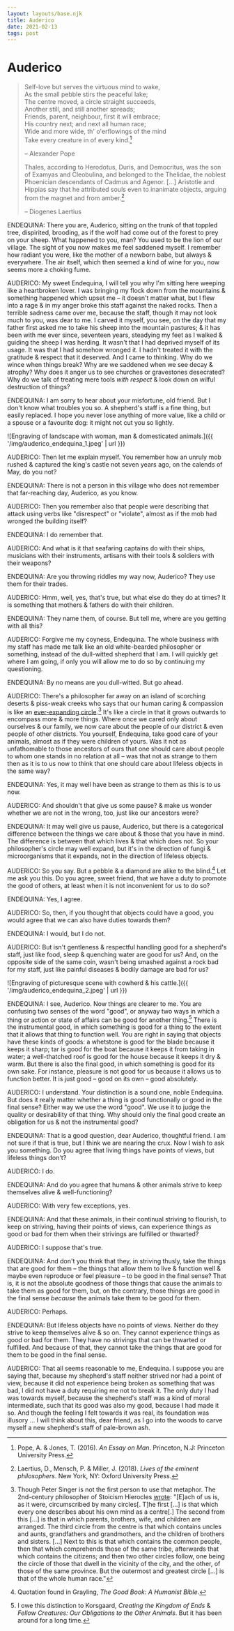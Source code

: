 ```yaml
---
layout: layouts/base.njk
title: Auderico
date: 2021-02-13
tags: post
---
```


# Auderico

> Self-love but serves the virtuous mind to wake,  
> As the small pebble stirs the peaceful lake;  
> The centre moved, a circle straight succeeds,  
> Another still, and still another spreads;  
> Friends, parent, neighbour, first it will embrace;  
> His country next; and next all human race;  
> Wide and more wide, th' o'erflowings of the mind  
> Take every creature in of every kind.[^1]
>
> – Alexander Pope
>
> Thales, according to Herodotus, Duris, and Democritus, was the son of Examyas and Cleobulina, and belonged to the Thelidae, the noblest Phoenician descendants of Cadmus and Agenor. [...] Aristotle and Hippias say that he attributed souls even to inanimate objects, arguing from the magnet and from amber.[^2]
>
> – Diogenes Laertius

ENDEQUINA: There you are, Auderico, sitting on the trunk of that toppled tree, dispirited, brooding, as if the wolf had come out of the forest to prey on your sheep. What happened to you, man? You used to be the lion of our village. The sight of you now makes me feel saddened myself. I remember how radiant you were, like the mother of a newborn babe, but always & everywhere. The air itself, which then seemed a kind of wine for you, now seems more a choking fume.

AUDERICO: My sweet Endequina, I will tell you why I'm sitting here weeping like a heartbroken lover. I was bringing my flock down from the mountains & something happened which upset me – it doesn't matter what, but I flew into a rage & in my anger broke this staff against the naked rocks. Then a terrible sadness came over me, because the staff, though it may not look much to you, was dear to me. I carved it myself, you see, on the day that my father first asked me to take his sheep into the mountain pastures; & it has been with me ever since, seventeen years, steadying my feet as I walked & guiding the sheep I was herding. It wasn't that I had deprived myself of its usage. It was that I had somehow wronged it. I hadn't treated it with the gratitude & respect that it deserved. And I came to thinking. Why do we wince when things break? Why are we saddened when we see decay & atrophy? Why does it anger us to see churches or gravestones desecrated? Why do we talk of treating mere tools _with respect_ & look down on wilful destruction of things?

ENDEQUINA: I am sorry to hear about your misfortune, old friend. But I don't know what troubles you so. A shepherd's staff is a fine thing, but easily replaced. I hope you never lose anything of more value, like a child or a spouse or a favourite dog: it might not cut you so lightly.

![Engraving of landscape with woman, man & domesticated animals.]({{ '/img/auderico_endequina_1.jpeg' | url }})

AUDERICO: Then let me explain myself. You remember how an unruly mob rushed & captured the king's castle not seven years ago, on the calends of May, do you not?

ENDEQUINA: There is not a person in this village who does not remember that far-reaching day, Auderico, as you know.

AUDERICO: Then you remember also that people were describing that attack using verbs like "disrespect" or "violate", almost as if the mob had wronged the building itself?

ENDEQUINA: I do remember that.

AUDERICO: And what is it that seafaring captains do with their ships, musicians with their instruments, artisans with their tools & soldiers with their weapons?

ENDEQUINA: Are you throwing riddles my way now, Auderico? They use them for their trades.

AUDERICO: Hmm, well, yes, that's true, but what else do they do at times? It is something that mothers & fathers do with their children.

ENDEQUINA: They name them, of course. But tell me, where are you getting with all this?

AUDERICO: Forgive me my coyness, Endequina. The whole business with my staff has made me talk like an old white-bearded philosopher or something, instead of the dull-witted shepherd that I am. I will quickly get where I am going, if only you will allow me to do so by continuing my questioning.

ENDEQUINA: By no means are you dull-witted. But go ahead.

AUDERICO: There's a philosopher far away on an island of scorching deserts & piss-weak creeks who says that our human caring & compassion is like an [ever-expanding circle](https://en.wikipedia.org/wiki/The_Expanding_Circle).[^3] It's like a circle in that it grows outwards to encompass more & more things. Where once we cared only about ourselves & our family, we now care about the people of our district & even people of other districts. You yourself, Endequina, take good care of your animals, almost as if they were children of yours. Was it not as unfathomable to those ancestors of ours that one should care about people to whom one stands in no relation at all – was that not as strange to them then as it is to us now to think that one should care about lifeless objects in the same way?

ENDEQUINA: Yes, it may well have been as strange to them as this is to us now.

AUDERICO: And shouldn't that give us some pause? & make us wonder whether we are not in the wrong, too, just like our ancestors were?

ENDEQUINA: It may well give us pause, Auderico, but there is a categorical difference between the things we care about & those that you have in mind. The difference is between that which lives & that which does not. So your philosopher's circle may well expand, but it's in the direction of fungi & microorganisms that it expands, not in the direction of lifeless objects.

AUDERICO: So you say. But a pebble & a diamond are alike to the blind.[^4] Let me ask you this. Do you agree, sweet friend, that we have a duty to promote the good of others, at least when it is not inconvenient for us to do so?

ENDEQUINA: Yes, I agree.

AUDERICO: So, then, if you thought that objects could have a good, you would agree that we can also have duties towards them?

ENDEQUINA: I would, but I do not.

AUDERICO: But isn't gentleness & respectful handling good for a shepherd's staff, just like food, sleep & quenching water are good for us? And, on the opposite side of the same coin, wasn't being smashed against a rock bad for my staff, just like painful diseases & bodily damage are bad for us?

![Engraving of picturesque scene with cowherd & his cattle.]({{ '/img/auderico_endequina_2.jpeg' | url }})

ENDEQUINA: I see, Auderico. Now things are clearer to me. You are confusing two senses of the word "good", or anyway two ways in which a thing or action or state of affairs can be good for another thing.[^5] There is the instrumental good, in which something is good for a thing to the extent that it allows that thing to function well. You are right in saying that objects have these kinds of goods: a whetstone is good for the blade because it keeps it sharp; tar is good for the boat because it keeps it from taking in water; a well-thatched roof is good for the house because it keeps it dry & warm. But there is also the final good, in which something is good for its own sake. For instance, pleasure is not good for us because it allows us to function better. It is just good – good on its own – good absolutely.

AUDERICO: I understand. Your distinction is a sound one, noble Endequina. But does it really matter whether a thing is good functionally or good in the final sense? Either way we use the word "good". We use it to judge the quality or desirability of that thing. Why should only the final good create an obligation for us & not the instrumental good?

ENDEQUINA: That is a good question, dear Auderico, thoughtful friend. I am not sure if that is true, but I think we are nearing the crux. Now I wish to ask you something. Do you agree that living things have points of views, but lifeless things don't?

AUDERICO: I do.

ENDEQUINA: And do you agree that humans & other animals strive to keep themselves alive & well-functioning?

AUDERICO: With very few exceptions, yes.

ENDEQUINA: And that these animals, in their continual striving to flourish, to keep on striving, having their points of views, can experience things as good or bad for them when their strivings are fulfilled or thwarted?

AUDERICO: I suppose that's true.

ENDEQUINA: And don't you think that they, in striving thusly, take the things that are good for them – the things that allow them to live & function well & maybe even reproduce or feel pleasure – to be good in the final sense? That is, it is not the absolute goodness of those things that cause the animals to take them as good for them, but, on the contrary, those things are good in the final sense _because_ the animals take them to be good for them.

AUDERICO: Perhaps.

ENDEQUINA: But lifeless objects have no points of views. Neither do they strive to keep themselves alive & so on. They cannot experience things as good or bad for them. They have no strivings that can be thwarted or fulfilled. And because of that, they cannot take the things that are good for them to be good in the final sense.

AUDERICO: That all seems reasonable to me, Endequina. I suppose you are saying that, because my shepherd's staff neither strived nor had a point of view, because it did not experience being broken as something that was bad, I did not have a duty requiring me not to break it. The only duty I had was towards myself, because the shepherd's staff was a kind of moral intermediate, such that its good was also my good, because I had made it so. And though the feeling I felt towards it was real, its foundation was illusory ... I will think about this, dear friend, as I go into the woods to carve myself a new shepherd's staff of pale-brown ash.

[^1]: Pope, A. & Jones, T. (2016). _An Essay on Man_. Princeton, N.J: Princeton University Press.
[^2]: Laertius, D., Mensch, P. & Miller, J. (2018). _Lives of the eminent philosophers_. New York, NY: Oxford University Press.
[^3]: Though Peter Singer is not the first person to use that metaphor. The 2nd-century philosopher of Stoicism Hierocles [wrote](https://en.wikisource.org/wiki/Political_fragments_of_Archytas_and_other_ancient_Pythagoreans/How_we_ought_to_conduct_ourselves_towards_our_kindred): "[E]ach of us is, as it were, circumscribed by many circles[. T]he first [...] is that which every one describes about his own mind as a centre[.] The second from this [...] is that in which parents, brothers, wife, and children are arranged. The third circle from the centre is that which contains uncles and aunts, grandfathers and grandmothers, and the children of brothers and sisters. [...] Next to this is that which contains the common people, then that which comprehends those of the same tribe, afterwards that which contains the citizens; and then two other circles follow, one being the circle of those that dwell in the vicinity of the city, and the other, of those of the same province. But the outermost and greatest circle [...] is that of the whole human race."
[^4]: Quotation found in Grayling, _The Good Book: A Humanist Bible_.
[^5]: I owe this distinction to Korsgaard, _Creating the Kingdom of Ends_ & _Fellow Creatures: Our Obligations to the Other Animals_. But it has been around for a long time.

